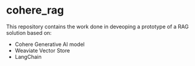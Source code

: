 # cohere_rag
This repository contains the work done in deveoping a prototype of a RAG solution based on:
* Cohere Generative AI model
* Weaviate Vector Store
* LangChain


